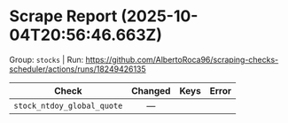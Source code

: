 # Scrape Report (2025-10-04T20:56:46.663Z)

Group: `stocks`  |  Run: https://github.com/AlbertoRoca96/scraping-checks-scheduler/actions/runs/18249426135

| Check | Changed | Keys | Error |
|---|:---:|:--|:--|
| `stock_ntdoy_global_quote` | — |  |  |
